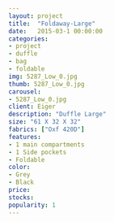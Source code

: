 ```yaml
---
layout: project
title:  "Foldaway-Large"
date:   2015-03-1 00:00:00
categories:
- project
- duffle
- bag
- foldable
img: 5287_Low_0.jpg
thumb: 5287_Low_0.jpg
carousel:
- 5287_Low_0.jpg
client: Eiger
description: "Duffle Large" 
size: "61 X 32 X 32"
fabrics: ["Oxf 420D"]
features:  
- 1 main compartments
- 1 Side pockets
- Foldable
color: 
- Grey
- Black
price:
stocks:
popularity: 1
---
```

